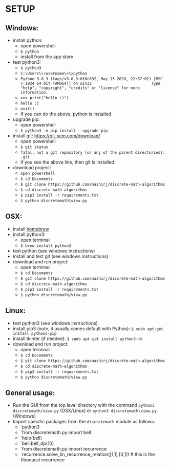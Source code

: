 # SETUP
## Windows:
- install python:
	- open powershell
	- `$ python`
	- install from the app store
- test python3:
	- `$ python3`
	- `C:\Users\\<username\>\>python`
	- `Python 3.8.3 (tags/v3.8.3:6f8c832, May 13 2020, 22:37:02) [MSC v.1924 64 bit (AMD64)] on win32                          Type "help", "copyright", "credits" or "license" for more information.`
	- `>>> print("hello :)")`
	- `hello :)`
	- `exit()`
	- if you can do the above, python is installed
- upgrade pip:
	- open powershell
	- `$ python3 -m pip install --upgrade pip`
- install git: https://git-scm.com/download/
	- open powershell
	- `$ git status`
	- `fatal: not a git repository (or any of the parent directories): .git`
	- if you see the above line, then git is installed
- download project:
	- `open powershell`
	- `$ cd Documents`
	- `$ git clone https://github.com/nashirj/discrete-math-algorithms`
	- `$ cd discrete-math-algorithms`
	- `$ pip3 install -r requirements.txt`
	- `$ python discretemath\view.py`

## OSX:
- install [homebrew](https://brew.sh/)
- install python3:
	- open terminal
	- `$ brew install python3`
- test python (see windows instructions)
- install and test git (see windows instructions)
- download and run project:
	- open terminal
	- `$ cd Documents`
	- `$ git clone https://github.com/nashirj/discrete-math-algorithms`
	- `$ cd discrete-math-algorithms`
	- `$ pip3 install -r requirements.txt`
	- `$ python discretemath/view.py`


## Linux:
- test python3 (see windows instructions)
- install pip3 (note, it usually comes default with Python): `$ sudo apt-get install python3-pip`
- install tkinter (if needed): `$ sudo apt-get install python3-tk`
- download and run project:
	- open terminal
	- `$ cd Documents`
	- `$ git clone https://github.com/nashirj/discrete-math-algorithms`
	- `$ cd discrete-math-algorithms`
	- `$ pip3 install -r requirements.txt`
	- `$ python discretemath/view.py`



## General usage:
- Run the GUI from the top level directory with the command `python3 discretemath/view.py` (OSX/Linux) or `python3 discretemath\view.py` (Windows)
- Import specific packages from the `discretemath` module as follows:
	- `python3
	- `from discretemath.py import bell
	- `help(bell)
	- `bell.bell_dp(10)
	- `from discretemath.py import recurrence
	- `recurrence.solve_lin_recurrence_relation([1,1],[0,1]) # this is the fibonacci recurrence
